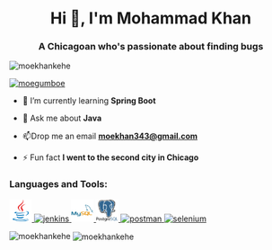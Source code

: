 <h1 align="center">Hi 👋, I'm Mohammad Khan</h1>
<h3 align="center">A Chicagoan who's passionate about finding bugs</h3>

<p align="left"> <img src="https://komarev.com/ghpvc/?username=moekhankehe&label=Profile%20views&color=0e75b6&style=flat" alt="moekhankehe" /> </p>

<p align="left"> <a href="https://github.com/ryo-ma/github-profile-trophy"><img src="https://github-profile-trophy.vercel.app/?username=moegumboe" alt="moegumboe" /></a> </p>

- 🌱 I’m currently learning **Spring Boot**

- 💬 Ask me about **Java**

- 📫Drop me an email **moekhan343@gmail.com**

- ⚡ Fun fact **I went to the second city in Chicago**

<p align="left">
</p>

<h3 align="left">Languages and Tools:</h3>
<p align="left"> <a href="https://www.java.com" target="_blank" rel="noreferrer"> <img src="https://raw.githubusercontent.com/devicons/devicon/master/icons/java/java-original.svg" alt="java" width="40" height="40"/> </a> <a href="https://www.jenkins.io" target="_blank" rel="noreferrer"> <img src="https://www.vectorlogo.zone/logos/jenkins/jenkins-icon.svg" alt="jenkins" width="40" height="40"/> </a> <a href="https://www.mysql.com/" target="_blank" rel="noreferrer"> <img src="https://raw.githubusercontent.com/devicons/devicon/master/icons/mysql/mysql-original-wordmark.svg" alt="mysql" width="40" height="40"/> </a> <a href="https://www.postgresql.org" target="_blank" rel="noreferrer"> <img src="https://raw.githubusercontent.com/devicons/devicon/master/icons/postgresql/postgresql-original-wordmark.svg" alt="postgresql" width="40" height="40"/> </a> <a href="https://postman.com" target="_blank" rel="noreferrer"> <img src="https://www.vectorlogo.zone/logos/getpostman/getpostman-icon.svg" alt="postman" width="40" height="40"/> </a> <a href="https://www.selenium.dev" target="_blank" rel="noreferrer"> <img src="https://raw.githubusercontent.com/detain/svg-logos/780f25886640cef088af994181646db2f6b1a3f8/svg/selenium-logo.svg" alt="selenium" width="40" height="40"/> </a> </p>

<p><img align="left" src="https://github-readme-stats.vercel.app/api/top-langs?username=moekhankehe&show_icons=true&locale=en&layout=compact" alt="moekhankehe" /></p>

<p>&nbsp;<img align="center" src="https://github-readme-stats.vercel.app/api?username=moekhankehe&show_icons=true&locale=en" alt="moekhankehe" /></p>
